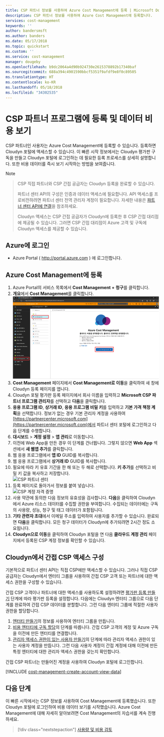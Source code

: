 ```yaml
---
title: CSP 파트너 정보를 사용하여 Azure Cost Management에 등록 | Microsoft Docs
description: CSP 파트너 정보를 사용하여 Azure Cost Management에 등록합니다.
services: cost-management
keywords: ''
author: bandersmsft
ms.author: banders
ms.date: 05/17/2018
ms.topic: quickstart
ms.custom: ''
ms.service: cost-management
manager: dougeby
ms.openlocfilehash: b9dc2064a4d90b924730e2615378892b17340baf
ms.sourcegitcommit: 688a394c4901590bbcf5351f9afdf9e8f0c89505
ms.translationtype: HT
ms.contentlocale: ko-KR
ms.lasthandoff: 05/18/2018
ms.locfileid: "34302535"
---
```

# <a name="register-with-the-csp-partner-program-and-view-cost-data"></a>CSP 파트너 프로그램에 등록 및 데이터 비용 보기

CSP 파트너인 사용자는 Azure Cost Management에 등록할 수 있습니다. 등록하면 Cloudyn 포털에 액세스할 수 있습니다. 이 빠른 시작 정보에서는 Cloudyn 평가판 구독을 만들고 Cloudyn 포털에 로그인하는 데 필요한 등록 프로세스를 상세히 설명합니다. 또한 비용 데이터를 즉시 보기 시작하는 방법을 보여줍니다.


>[!NOTE]

>CSP 직접 파트너와 CSP 간접 공급자는 Cloudyn 등록을 완료할 수 있습니다.
>
>파트너 센터 API의 구성은 인증과 데이터 액세스에 필요합니다. API 액세스를 프로비전하려면 파트너 센터 전역 관리자 계정이 필요합니다.
자세한 내용은 [파트너 센터 API에 연결](https://msdn.microsoft.com/library/partnercenter/mt709136.aspx)을 참조하세요.
>
>Cloudyn 액세스는 CSP 간접 공급자가 Cloudyn에 등록한 후 CSP 간접 대리점에 제공될 수 있습니다. 그러면 CSP 간접 대리점이 Azure 고객 및 구독에 Cloudyn 액세스를 제공할 수 있습니다.

## <a name="log-in-to-azure"></a>Azure에 로그인

- Azure Portal ( http://portal.azure.com ) 에 로그인합니다.

## <a name="register-with-azure-cost-management"></a>Azure Cost Management에 등록

1. Azure Portal의 서비스 목록에서 **Cost Management + 청구**를 클릭합니다.
2. **개요**에서 **Cost Management**를 클릭합니다.  
    ![Cost Management 페이지](./media/quick-register-csp/cost-mgt-billing-service.png)
3. **Cost Management** 페이지에서 **Cost Management로 이동**을 클릭하여 새 창에 Cloudyn 등록 페이지를 엽니다.
4. Cloudyn 포털 평가판 등록 페이지에서 회사 이름을 입력하고 **Microsoft CSP 파트너 프로그램 관리자**를 선택하고 **다음**을 클릭합니다.  
5. **응용 프로그램 ID**, **상거래 ID**, **응용 프로그램 비밀 키**를 입력하고 **기본 가격 책정 계획**을 선택합니다. 정보가 없는 경우 기본 관리자 계정을 사용하여 [https://partnercenter.microsoft.com](https://partnercenter.microsoft.com)에서 파트너 센터 포털에 로그인하고 다음 단계를 수행합니다.
  1. **대시보드** > **계정 설정** > **앱 관리**로 이동합니다.
  2. 이전에 Web App을 만든 경우 이 단계를 건너뜁니다. 그렇지 않으면 **Web App** 섹션에서 **새 웹앱 추가**를 클릭합니다.
  3. 웹 응용 프로그램에서 **앱 ID** GUID를 복사합니다.
  4. 웹 응용 프로그램에서 **상거래 ID** GUID를 복사합니다.
  5. 필요에 따라 키 유효 기간을 한 해 또는 두 해로 선택합니다. **키 추가**를 선택하고 비밀 키 값을 복사하고 저장합니다.  
    ![CSP 파트너 센터](./media/quick-register-csp/csp-partner-center.png)
  6. 등록 페이지로 돌아가서 정보를 붙여 넣습니다.  
      ![CSP 계정 자격 증명](./media/quick-register-csp/csp-reg.png)
6. 사용 약관에 동의한 다음 정보의 유효성을 검사합니다. **다음**을 클릭하여 Cloudyn에서 Azure 리소스 데이터를 수집할 권한을 부여합니다. 수집되는 데이터에는 구독의 사용량, 성능, 청구 및 태그 데이터가 포함됩니다.  
7. **기타 관련자 초대**에서 이메일 주소를 입력하여 사용자를 추가할 수 있습니다. 완료되면 **다음**을 클릭합니다. 모든 청구 데이터가 Cloudyn에 추가되려면 2시간 정도 소요됩니다.
8. **Cloudyn으로 이동**을 클릭하여 Cloudyn 포털을 연 다음 **클라우드 계정 관리** 페이지에서 등록된 CSP 계정 정보를 확인할 수 있습니다.

## <a name="configure-indirect-csp-access-in-cloudyn"></a>Cloudyn에서 간접 CSP 액세스 구성

기본적으로 파트너 센터 API는 직접 CSP에만 액세스할 수 있습니다. 그러나 직접 CSP 공급자는 Cloudyn에서 엔터티 그룹을 사용하여 간접 CSP 고객 또는 파트너에 대한 액세스 권한을 구성할 수 있습니다.

간접 CSP 고객이나 파트너에 대한 액세스를 사용하도록 설정하려면 [평가판 등록 만들기](#create-a-trial-registration) 단계에 따라 평가판 등록을 설정합니다. 다음에는 Cloudyn 엔터티 그룹으로 다음 단계를 완료하여 간접 CSP 데이터를 분할합니다. 그런 다음 엔터티 그룹에 적절한 사용자 권한을 할당합니다.

1. [엔터티 만들기](tutorial-user-access.md#create-and-manage-entities)의 정보를 사용하여 엔터티 그룹을 만듭니다.
2. [비용 엔터티에 구독 할당](https://support.cloudyn.com/hc/en-us/articles/115005139425-Video-Assigning-subscriptions-to-Cost-Entities)의 단계를 따릅니다. 간접 CSP 고객의 계정 및 Azure 구독을 이전에 만든 엔터티를 연결합니다.
3. [관리자 액세스 권한이 있는 사용자 만들기](tutorial-user-access.md#create-a-user-with-admin-access)의 단계에 따라 관리자 액세스 권한이 있는 사용자 계정을 만듭니다. 그런 다음 사용자 계정이 간접 계정에 대해 이전에 만든 특정 엔터티에 대한 관리자 액세스 권한을 갖는지 확인합니다.

간접 CSP 파트너는 만들어진 계정을 사용하여 Cloudyn 포털에 로그인합니다.


[!INCLUDE [cost-management-create-account-view-data](../../includes/cost-management-create-account-view-data.md)]

## <a name="next-steps"></a>다음 단계

이 빠른 시작에서는 CSP 정보를 사용하여 Cost Management에 등록했습니다. 또한 Cloudyn 포털에 로그인하여 비용 데이터 보기를 시작했습니다. Azure Cost Management에 대해 자세히 알아보려면 Cost Management의 자습서를 계속 진행하세요.

> [!div class="nextstepaction"]
> [사용량 및 비용 검토](./tutorial-review-usage.md)
